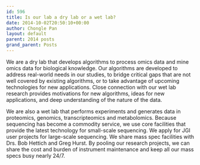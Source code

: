 ```yaml
---
id: 596
title: Is our lab a dry lab or a wet lab?
date: 2014-10-02T20:50:10+00:00
author: Chongle Pan
layout: default
parent: 2014 posts
grand_parent: Posts
---
```

We are a dry lab that develops algorithms to process omics data and mine omics data for biological knowledge. Our algorithms are developed to address real-world needs in our studies, to bridge critical gaps that are not well covered by existing algorithms, or to take advantage of upcoming technologies for new applications. Close connection with our wet lab research provides motivations for new algorithms, ideas for new applications, and deep understanding of the nature of the data.

We are also a wet lab that performs experiments and generates data in proteomics, genomics, transcripteomics and metabolomics. Because sequencing has become a commodity service, we use core facilities that provide the latest technology for small-scale sequencing. We apply for JGI user projects for large-scale sequencing. We share mass spec facilities with Drs. Bob Hettich and Greg Hurst. By pooling our research projects, we can share the cost and burden of instrument maintenance and keep all our mass specs busy nearly 24/7.